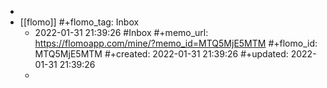 -
- [[flomo]]
  #+flomo_tag: Inbox
	- 2022-01-31 21:39:26
	   #Inbox
	  #+memo_url: https://flomoapp.com/mine/?memo_id=MTQ5MjE5MTM
	  #+flomo_id: MTQ5MjE5MTM
	  #+created: 2022-01-31 21:39:26
	  #+updated: 2022-01-31 21:39:26
	-